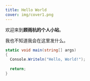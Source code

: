 ```yaml
---
title: Hello World
cover: img/cover1.png
---
```


欢迎来到**顾雨杭的个人小站**。

我也不知道我会在这里发什么。

```C#
static void main(string[] args)
{
  Console.Writeln("Hello, World!");
  
  return;
}
```
